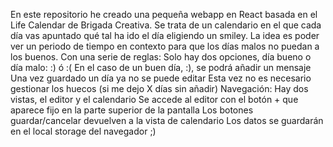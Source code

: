 En este repositorio he creado una pequeña webapp en React basada en el Life Calendar de Brigada Creativa.
Se trata de un calendario en el que cada día vas apuntado qué tal ha ido el día eligiendo un smiley. La idea es poder ver un periodo de tiempo en contexto para que los días malos no puedan a los buenos.
Con una serie de reglas:
Solo hay dos opciones, día bueno o día malo: :) ó :(
En el caso de un buen día, :), se podrá añadir un mensaje
Una vez guardado un día ya no se puede editar
Esta vez no es necesario gestionar los huecos (si me dejo X días sin añadir)
Navegación:
Hay dos vistas, el editor y el calendario
Se accede al editor con el botón + que aparece fijo en la parte superior de la pantalla
Los botones guardar/cancelar devuelven a la vista de calendario
Los datos se guardarán en el local storage del navegador ;)
